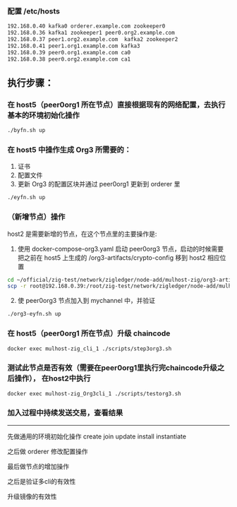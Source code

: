 
### 配置 /etc/hosts

```bash
192.168.0.40 kafka0 orderer.example.com zookeeper0
192.168.0.36 kafka1 zookeeper1 peer0.org2.example.com
192.168.0.37 peer1.org2.example.com  kafka2 zookeeper2
192.168.0.41 peer1.org1.example.com kafka3
192.168.0.39 peer0.org1.example.com ca0 
192.168.0.38 peer0.org2.example.com ca1

```

执行步骤：
-----------

### 在 host5（peer0org1 所在节点）直接根据现有的网络配置，去执行基本的环境初始化操作

```bash
./byfn.sh up 
```

### 在 host5 中操作生成 Org3 所需要的：

1. 证书
2. 配置文件
3. 更新 Org3 的配置区块并通过 peer0org1 更新到 orderer 里

```bash
./eyfn.sh up
```

### （新增节点）操作

host2 是需要新增的节点，在这个节点里的主要操作是:

1. 使用 docker-compose-org3.yaml 启动 peer0org3 节点，启动的时候需要把之前在 host5 上生成的 /org3-artifacts/crypto-config 
移到 host2 相应位置

```bash
cd ~/official/zig-test/network/zigledger/node-add/mulhost-zig/org3-artifacts/
scp -r root@192.168.0.39:/root/zig-test/network/zigledger/node-add/mulhost-zig/org3-artifacts/crypto-config .
```

2. 使 peer0org3 节点加入到 mychannel 中，并验证

```bash
./org3-eyfn.sh up
```

### 在 host5（peer0org1 所在节点）升级 chaincode

```bash
docker exec mulhost-zig_cli_1 ./scripts/step3org3.sh
```

### 测试此节点是否有效（需要在peer0org1里执行完chaincode升级之后操作）， 在host2中执行

```bash
docker exec mulhost-zig_Org3cli_1 ./scripts/testorg3.sh
```

### 加入过程中持续发送交易，查看结果


--------

先做通用的环境初始化操作
create
join
update
install
instantiate

之后做 orderer 修改配置操作

最后做节点的增加操作

之后是验证多cli的有效性

升级镜像的有效性


